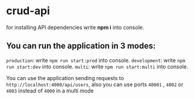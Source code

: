 # crud-api

for installing API dependencies write **npm i** into console.

## You can run the application in 3 modes: 
`production`: write `npm run start:prod` into console.
`development`: write `npm run start:dev` into console.
`multi`: write `npm run start:multi` into console.

You can use the application sending requests to `http://localhost:4000/api/users`, also you can use ports `40001` , `4002` or `4003` instead of `4000` in a multi mode
